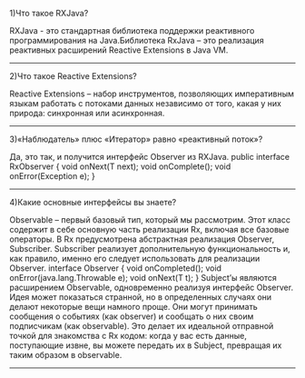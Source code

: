 1)Что такое RXJava?

RXJava - это стандартная библиотека поддержки реактивного программирования на Java.Библиотека RxJava – это реализация реактивных расширений Reactive Extensions
в Java VM.

--------------------------------------------------------------------------------------------------------------------
2)Что такое Reactive Extensions?

Reactive Extensions – набор инструментов, позволяющих императивным языкам работать с потоками данных независимо от того, какая у них природа: синхронная или асинхронная.

--------------------------------------------------------------------------------------------------------------------
3)«Наблюдатель» плюс «Итератор» равно «реактивный поток»?

Да, это так, и получится интерфейс Observer из RXJava.
public interface RxObserver<T> {
void onNext(T next);
void onComplete();
void onError(Exception e);
}

--------------------------------------------------------------------------------------------------------------------
4)Какие основные интерфейсы вы знаете?

Observable – первый базовый тип, который мы рассмотрим. Этот класс содержит в себе основную часть реализации Rx, включая все базовые операторы.
В Rx предусмотрена абстрактная реализация Observer, Subscriber. Subscriber реализует дополнительную функциональность и, как правило, именно его следует использовать для реализации Observer.
interface Observer<T> {
void onCompleted();
void onError(java.lang.Throwable e);
void onNext(T t);
}
Subject’ы являются расширением Observable, одновременно реализуя интерфейс Observer. Идея может показаться странной, но в определенных случаях они делают некоторые вещи намного проще. Они могут принимать сообщения о событиях (как observer) и сообщать о них своим подписчикам (как observable). Это делает их идеальной отправной точкой для знакомства с Rx кодом: когда у вас есть данные, поступающие извне, вы можете передать их в Subject, превращая их таким образом в observable.

--------------------------------------------------------------------------------------------------------------------